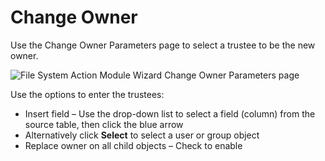 # Change Owner

Use the Change Owner Parameters page to select a trustee to be the new owner.

![File System Action Module Wizard Change Owner Parameters page](/img/versioned_docs/accessanalyzer_11.6/accessanalyzer/admin/action/filesystem/parameters/changeowner.webp)

Use the options to enter the trustees:

- Insert field – Use the drop-down list to select a field (column) from the source table, then click
  the blue arrow
- Alternatively click **Select** to select a user or group object
- Replace owner on all child objects – Check to enable
